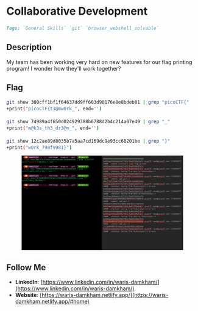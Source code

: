 # Collaborative Development

```markdown
Tags: `General Skills` `git` `browser_webshell_solvable`
```

## **Description**

My team has been working very hard on new features for our flag printing program! I wonder how they'll work together?

## Flag

```bash
git show 300cff1bf1f64637dd9ff603d90176e8e8bdeb01 | grep "picoCTF{"
+print("picoCTF{t3@mw0rk_", end='')

git show 74989a4f650d024929388b6788d2b4c214a07e49 | grep "_"       
+print("m@k3s_th3_dr3@m_", end='')

git show 12c2ae89d8035b7a5aa7cd169dc9e93cc68201be | grep "}"
+print("w0rk_798f9981}")
```

<figure><img src="../.gitbook/assets/Pasted image (4).png" alt=""><figcaption></figcaption></figure>

## Follow Me

* **LinkedIn**: [https://www.linkedin.com/in/waris-damkham/](https://www.linkedin.com/in/waris-damkham/)
* **Website**: [https://waris-damkham.netlify.app/](https://waris-damkham.netlify.app/#home)
